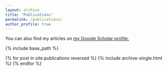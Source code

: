 ```yaml
---
layout: archive
title: "Publications"
permalink: /publications/
author_profile: true
---
```



You can also find my articles on <u><a href="{{https://scholar.google.com/citations?hl=en&user=E5wiCxMAAAAJ}}">my Google Scholar profile</a>.</u>


{% include base_path %}

{% for post in site.publications reversed %}
  {% include archive-single.html %}
{% endfor %}
